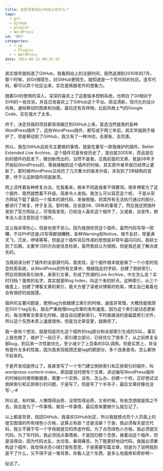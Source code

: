 ```yaml
---
title: 这些天我在GitHub上玩什么？
tags:
  - git
  - GitHub
  - plugins
  - WordPress
id: '567'
categories:
  - - wp
    - Plugins
  - - WordPress
date: 2013-06-22 00:35:16
---
```


其实很早就知道了GitHub，我看网站上的注册时间，竟然追溯到2010年的7月，那个时候，对Git很陌生，对GitHub更陌生，就知道是一个写代码的社区。连写代码，都可以弄个社区出来，实在是佩服老外的想象力。
<!-- more -->
随着Git的使用的深入，深深的喜欢上了这套版本控制系统，也明白了Git相对于SVN的一些优劣。并且日渐喜欢上了GitHub这个平台。简洁清新，现代化的设计风格，通俗移动的图表和功能，最后还有吉祥物。比起风格土气的Google Code，实在强大了太多。

终于，决定将我的项目都渐渐搬迁到GitHub上来。首选当然是我的各种WordPress插件了，这些WordPress插件，都写成于两三年前，其实早就疏于维护了，但是移动到了GitHub，我又有了一种冲动，去更新，去完善。

所以，我在GitHub这些天主要做的事情，就是在重写一款我维护的插件。Better Extended Live Archive，这个插件可是有些历史了，首创是2005年，而且是在别的插件的启发下，微创新而出的，当然不是我，见我前面的文章，我是08年才开始玩WordPress的，等我接触到这个插件的时候，其实原作者早就已经停止更新了。那时候WordPress又经历了几次重大的版本升级，涉及到了DB结构的变更，终于让这款插件彻底崩溃。

网上流传着各种修复办法，在我看来，根本不彻底或者不得要领。很多博客为了这个插件，竟然就憋着不升级，简直令人发指。我怎么可以容忍这个呢， 于是从官方网站下载了最后一个版本的源代码，发奋图强，将其所有无法执行通过的部分，都进行了修复，终于复活。那时候，应该是08、09年的事情了。然后我还把插件发到了官方网站上，可惜我发现，已经没人喜欢这个插件了，又或者，没宣传，根本没人会注意到这个插件。

这让我非常伤心，但是也很不甘心。因为我很欣赏这个插件，虽然代码写得一团糟，不论PHP还是JS写得都很糟糕，各种Warning和Notice，很不友好，常量满天飞，冗余，啰嗦等等，但是这个插件背后传递的思想是非常牛逼闪闪的。我硕士到了后期，主要学习的方向是信息检索，虽然我自认为很翔，但是我还是了解点皮毛的。

当我阅读分析了插件的全部源代码，我发现，这个插件根本就是做了一个小型的信息检索系统，从WordPress的所有文章中，根据指定的字段，创建了倒排索引，然后将倒排索引排序，来索引文章，形成了所谓的Live Archive，中文怎么说？实时归档？蛋疼的名字，其实就是Blog Index，叫这个来的好点。这种索引，从三个维度上，创建了博客文章的索引，极大方便了读者对博客的检索，博主自己看着也会有很好的成就感。

插件的主要问题是，使用tag为依据建立索引的时候，速度非常慢，大概性能瓶颈在500个tag左右，就会严重拖慢blog文章的发布速度。因为这个索引是动态更新的，每当博客文章变化时候，就会自动更新索引，平时直接读的是磁盘索引文件，所以这个东西本质上速度很快，但是当文章变更，就麻烦了。

我一直有个想法，就是彻底优化这个插件的tag部分和全部索引生成的SQL，事实上我也做了，维护了一段日子，索引建立部分，已经优化了很多了，从之前修复全部bug，到后来一次性能优化，至少减少了上百条的SQL调用。但是实质上，并没有提升太多的性能，因为我发现瓶颈还是tag的那部分，多个连表查询，怎么都快不起来的。

于是开发彻底停止了。我甚至写了一个专门建立倒排索引和正排索引的插件，叫wordpress-content-index，原因是当时想写个文章，讲述编写WordPress插件的时候如何使用数据表，需要一个实例，没有，怎么办，创建一个呗，正好想试试倒排索引和正排索引的问题，于是写了。但是写了个半吊子，最后文章好像也没写-_-#

所以说，有时候，人懒惰得出奇，没常性得出奇，又有时候，有些念想就是挥之不去。我总是为了一件事情，做另一件事情，最后原来要做什么就忘记了。

以上都是背景，绕回GitHub。我喜欢GitHub社区，所以我就想点亮个人页面上的提交图谱的所有绿色小方格，这算占有欲？还是洁癖？于是，我必须每天提交代码，我又不屑于写一个字母就提交的弄虚作假。为了点亮绿色小方格，我必须提交代码，为了写代码，我必须找点事情做，于是回归那个念想，接着动这个插件，但是没得动，因为代码太乱，太垃圾，看得痛苦，为了能更好地动代码，我就必须重构这个插件，我觉得点亮小绿灯很有意思，于是需要写篇文章，但是为了说明我到底干了什么，又不得不说一堆背景，你看人这个东西，是多么地蛋疼和奇妙啊～

扯远了。